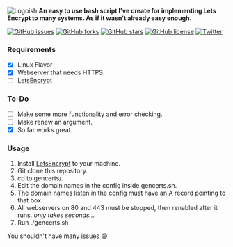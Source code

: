 ![Logoish](https://i.imgur.com/li8PoWR.png)
**An easy to use bash script I've create for implementing Lets Encrypt to many systems. As if it wasn't already easy enough.**


[![GitHub issues](https://img.shields.io/github/issues/thejordanprice/gencerts.sh.svg)](https://github.com/thejordanprice/gencerts.sh/issues)
[![GitHub forks](https://img.shields.io/github/forks/thejordanprice/gencerts.sh.svg)](https://github.com/thejordanprice/gencerts.sh/network)
[![GitHub stars](https://img.shields.io/github/stars/thejordanprice/gencerts.sh.svg)](https://github.com/thejordanprice/gencerts.sh/stargazers)
[![GitHub license](https://img.shields.io/github/license/thejordanprice/gencerts.sh.svg)](https://github.com/thejordanprice/banhammer/blob/master/LICENSE)
[![Twitter](https://img.shields.io/twitter/url/https/github.com/thejordanprice/gencerts.sh.svg?style=social)](https://twitter.com/intent/tweet?text=Wow:&url=https%3A%2F%2Fgithub.com%2Fthejordanprice%2Fgencerts.sh)


### Requirements

- [x] Linux Flavor
- [x] Webserver that needs HTTPS.
- [ ] [LetsEncrypt](https://letsencrypt.org)

### To-Do

- [ ] Make some more functionality and error checking.
- [ ] Make renew an argument.
- [x] So far works great.

### Usage

1. Install [LetsEncrypt](https://letsencrypt.org) to your machine.
2. Git clone this repository.
3. cd to gencerts/.
4. Edit the domain names in the config inside gencerts.sh.
5. The domain names listen in the config must have an A record pointing to that box.
6. All webservers on 80 and 443 must be stopped, then renabled after it runs. *only takes seconds...*
7. Run ./gencerts.sh

You shouldn't have many issues :smile:

